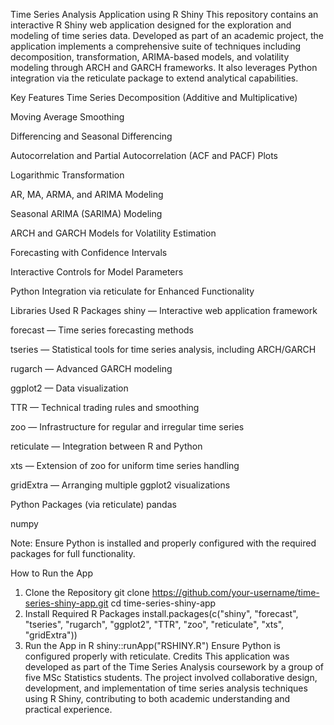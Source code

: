 Time Series Analysis Application using R Shiny
This repository contains an interactive R Shiny web application designed for the exploration and modeling of time series data. Developed as part of an academic project, the application implements a comprehensive suite of techniques including decomposition, transformation, ARIMA-based models, and volatility modeling through ARCH and GARCH frameworks. It also leverages Python integration via the reticulate package to extend analytical capabilities.

Key Features
Time Series Decomposition (Additive and Multiplicative)

Moving Average Smoothing

Differencing and Seasonal Differencing

Autocorrelation and Partial Autocorrelation (ACF and PACF) Plots

Logarithmic Transformation

AR, MA, ARMA, and ARIMA Modeling

Seasonal ARIMA (SARIMA) Modeling

ARCH and GARCH Models for Volatility Estimation

Forecasting with Confidence Intervals

Interactive Controls for Model Parameters

Python Integration via reticulate for Enhanced Functionality

Libraries Used
R Packages
shiny — Interactive web application framework

forecast — Time series forecasting methods

tseries — Statistical tools for time series analysis, including ARCH/GARCH

rugarch — Advanced GARCH modeling

ggplot2 — Data visualization

TTR — Technical trading rules and smoothing

zoo — Infrastructure for regular and irregular time series

reticulate — Integration between R and Python

xts — Extension of zoo for uniform time series handling

gridExtra — Arranging multiple ggplot2 visualizations

Python Packages (via reticulate)
pandas

numpy

Note: Ensure Python is installed and properly configured with the required packages for full functionality.

How to Run the App
1. Clone the Repository
git clone https://github.com/your-username/time-series-shiny-app.git
cd time-series-shiny-app
2. Install Required R Packages
install.packages(c("shiny", "forecast", "tseries", "rugarch", 
                   "ggplot2", "TTR", "zoo", "reticulate", "xts", "gridExtra"))
3. Run the App in R
shiny::runApp("RSHINY.R")
Ensure Python is configured properly with reticulate.
Credits
This application was developed as part of the Time Series Analysis coursework by a group of five MSc Statistics students. The project involved collaborative design, development, and implementation of time series analysis techniques using R Shiny, contributing to both academic understanding and practical experience.
